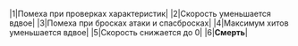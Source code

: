 |1|Помеха при проверках характеристик|
|2|Скорость уменьшается вдвое|
|3|Помеха при бросках атаки и спасбросках|
|4|Максимум хитов уменьшается вдвое|
|5|Скорость снижается до 0|
|6|**Смерть**|